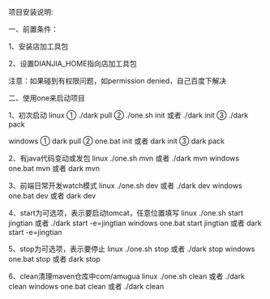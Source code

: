 项目安装说明:

一、前置条件：

1、安装店加工具包

2、设置DIANJIA_HOME指向店加工具包
	
注意：如果碰到有权限问题，如permission denied，自己百度下解决

二、使用one来启动项目

1、初次启动
linux
① ./dark pull
② ./one.sh init 或者 ./dark init
③ ./dark pack

windows
① dark pull
② one.bat init 或者 dark init
③ dark pack

2、有java代码变动或发包
linux
./one.sh mvn 或者 ./dark mvn
windows
one.bat mvn 或者 dark mvn

3、前端日常开发watch模式
linux
./one.sh dev 或者 ./dark dev
windows
one.bat dev 或者 dark dev

4、start为可选项，表示要启动tomcat，任意位置填写
linux
./one.sh start jingtian 或者 ./dark start -e=jingtian
windows
one.bat start jingtian 或者 dark start -e=jingtian

5、stop为可选项，表示要停止
linux
./one.sh stop 或者 ./dark stop
windows
one.bat stop 或者 dark stop

6、clean清理maven仓库中com/amugua
linux
./one.sh clean 或者 ./dark clean
windows
one.bat clean 或者 ./dark clean
